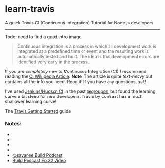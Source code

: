 learn-travis
============

A quick Travis CI (Continuous Integration) Tutorial for Node.js developers

- - -

Todo: need to find a good intro image.

> Continuous integration is a process in which all development work 
> is integrated at a predefined time or event and the resulting work 
> is automatically tested and built. The idea is that development errors 
> are identified very early in the process.

If you are *completely* new to **C**ontinuous **I**ntegration (CI) I recommend reading the [CI Wikipedia Article]. **Note**: The article is quite *text-heavy* but contains all the info you need. Read it! If you have any questions, *ask*! 

I've used [Jenkins/Hudson CI] in the past [@groupon], but found the learning curve a bit steep for new developers. Travis by contrast has a much shallower learning curve!

The [Travis Getting Started] guide 

### Notes:


- [CI Wikipedia Article]: http://en.wikipedia.org/wiki/Continuous_integration
- [Jenkins/Hudson CI]: http://jenkins-ci.org/
- [@groupon]: http://www.linkedin.com/in/nelsonic  
- [Travis Getting Started]: http://about.travis-ci.org/docs/user/getting-started/
- [@sayanee Build Podcast](https://github.com/sayanee/build-podcast/tree/master/032-travisci)
- [Build Podcast Ep.32 Video](http://build-podcast.com/travisci/)